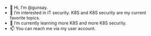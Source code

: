 - 👋 Hi, I’m @gunsay.
- 👀 I’m interested in IT security. K8S and K8S security are my current favorite topics.
- 🌱 I’m currently learning more K8S and more K8S security.
- 📫 You can reach me via my user account.

<!---
gunsay/gunsay is a ✨ special ✨ repository because its `README.md` (this file) appears on your GitHub profile.
You can click the Preview link to take a look at your changes.
--->
